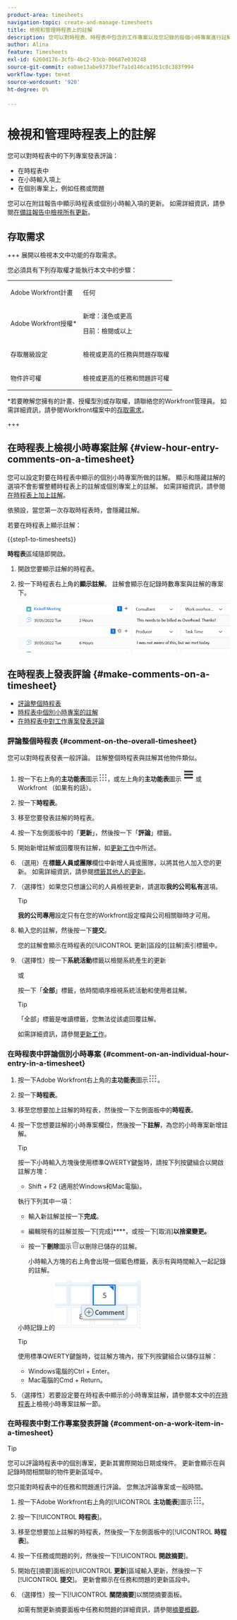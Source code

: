 ```yaml
---
product-area: timesheets
navigation-topic: create-and-manage-timesheets
title: 檢視和管理時程表上的註解
description: 您可以對時程表、時程表中包含的工作專案以及您記錄的每個小時專案進行註解。
author: Alina
feature: Timesheets
exl-id: 6260d176-3cfb-4bc2-93cb-00687e030248
source-git-commit: ea0ae13abe9373bef7a1d146ca1951c8c383f994
workflow-type: tm+mt
source-wordcount: '920'
ht-degree: 0%

---
```


# 檢視和管理時程表上的註解

<!-- Audited: April, 2024-->

您可以對時程表中的下列專案發表評論：

* 在時程表中
* 在小時輸入項上
* 在個別專案上，例如任務或問題

您可以在附註報告中顯示時程表或個別小時輸入項的更新。 如需詳細資訊，請參閱[在備註報告中檢視所有更新](/help/quicksilver/workfront-basics/updating-work-items-and-viewing-updates/view-all-updates-in-a-report.md)。

## 存取需求

+++ 展開以檢視本文中功能的存取需求。 

您必須具有下列存取權才能執行本文中的步驟：

<table style="table-layout:auto"> 
 <col> 
 <col> 
 <tbody> 
  <tr> 
   <td role="rowheader">Adobe Workfront計畫</td> 
   <td> <p>任何</p> </td> 
  </tr> 
  <tr> 
   <td role="rowheader">Adobe Workfront授權*</td> 
   <td> <p>新增：淺色或更高 </p>
   <p>目前：檢閱或以上</p> </td> 
  </tr> 
  <tr> 
   <td role="rowheader">存取層級設定</td> 
   <td> <p>檢視或更高的任務與問題存取權</p> </td> 
  </tr> 
  <tr> 
   <td role="rowheader">物件許可權</td> 
   <td> <p>檢視或更高的任務和問題許可權</p> </td> 
  </tr> 
 </tbody> 
</table>

*若要瞭解您擁有的計畫、授權型別或存取權，請聯絡您的Workfront管理員。 如需詳細資訊，請參閱Workfront檔案中的[存取需求](/help/quicksilver/administration-and-setup/add-users/access-levels-and-object-permissions/access-level-requirements-in-documentation.md)。

+++

## 在時程表上檢視小時專案註解 {#view-hour-entry-comments-on-a-timesheet}

您可以設定對要在時程表中顯示的個別小時專案所做的註解。 顯示和隱藏註解的選項不會影響整體時程表上的註解或個別專案上的註解。 如需詳細資訊，請參閱  [在時程表上加上註解](#make-comments-on-a-timesheet)。

依預設，當您第一次存取時程表時，會隱藏註解。

若要在時程表上顯示註解：

{{step1-to-timesheets}}

**時程表**&#x200B;區域隨即開啟。

1. 開啟您要顯示註解的時程表。
1. 按一下時程表右上角的&#x200B;**顯示註解**。
註解會顯示在記錄時數專案與註解的專案下。

   ![評論已展開至重新設計時程表的工作下](assets/comments-expanded-under-tasks-redesigned-timesheet.png)


## 在時程表上發表評論 {#make-comments-on-a-timesheet}

* [評論整個時程表](#comment-on-the-overall-timesheet)
* [時程表中個別小時專案的註解](#comment-on-an-individual-hour-entry-in-a-timesheet)
* [在時程表中對工作專案發表評論](#comment-on-a-work-item-in-a-timesheet)

### 評論整個時程表 {#comment-on-the-overall-timesheet}

您可以對時程表發表一般評論。 註解整個時程表與註解其他物件類似。

1. 按一下右上角的&#x200B;**主功能表**&#x200B;圖示![主功能表圖示](assets/main-menu-icon.png)，或左上角的&#x200B;**主功能表**&#x200B;圖示![行主功能表](assets/lines-main-menu.png)或Workfront （如果有的話）。

1. 按一下&#x200B;**時程表**。
1. 移至您要發表註解的時程表。
1. 按一下左側面板中的「**更新**」，然後按一下「**評論**」標籤。
1. 開始新增註解或回覆現有註解，如[更新工作](../../workfront-basics/updating-work-items-and-viewing-updates/update-work.md)中所述。
1. （選用）在&#x200B;**標籤人員或團隊**&#x200B;欄位中新增人員或團隊，以將其他人加入您的更新。 如需詳細資訊，請參閱[標籤其他人的更新](../../workfront-basics/updating-work-items-and-viewing-updates/tag-others-on-updates.md)。
1. （選擇性）如果您只想讓公司的人員檢視更新，請選取&#x200B;**我的公司私有**&#x200B;選項。

   >[!TIP]
   >
   >**我的公司專用**&#x200B;設定只有在您的Workfront設定檔與公司相關聯時才可用。

1. 輸入您的註解，然後按一下&#x200B;**提交**。

   您的註解會顯示在時程表的[!UICONTROL 更新]區段的[註解]索引標籤中。

1. （選擇性）按一下&#x200B;**系統活動**&#x200B;標籤以檢閱系統產生的更新

   或

   按一下「**全部**」標籤，依時間順序檢視系統活動和使用者註解。

   >[!TIP]
   >
   >   「全部」標籤是唯讀標籤，您無法從該處回覆註解。


   如需詳細資訊，請參閱[更新工作](/help/quicksilver/workfront-basics/updating-work-items-and-viewing-updates/update-work.md)。

### 在時程表中評論個別小時專案 {#comment-on-an-individual-hour-entry-in-a-timesheet}

1. 按一下Adobe Workfront右上角的&#x200B;**主功能表**&#x200B;圖示![主功能表圖示](assets/main-menu-icon.png)。

1. 按一下&#x200B;**時程表**。
1. 移至您想要加上註解的時程表，然後按一下左側面板中的&#x200B;**時程表**。
1. 按一下您想要註解的小時專案欄位，然後按一下&#x200B;**註解**，為您的小時專案新增註解。

   >[!TIP]
   >
   >   按一下小時輸入方塊後使用標準QWERTY鍵盤時，請按下列按鍵組合以開啟註解方塊：
   >   * Shift + F2 (適用於Windows和Mac電腦)。

   執行下列其中一項：

   * 輸入新註解並按一下&#x200B;**完成**。
   * 編輯現有的註解並按一下[完成]****，或按一下[取消]**以捨棄變更。**
   * 按一下&#x200B;**刪除**&#x200B;圖示![刪除圖示](assets/delete.png)以刪除已儲存的註解。

     小時輸入方塊的右上角會出現一個藍色標籤，表示有與時間輸入一起記錄的註解。

   小時記錄上的![註解按鈕重新設計時程表](assets/commment-button-on-hour-log-redesigned-timesheet.png)

   >[!TIP]
   >
   >   使用標準QWERTY鍵盤時，從註解方塊內，按下列按鍵組合以儲存註解：
   >   * Windows電腦的Ctrl + Enter。
   >   * Mac電腦的Cmd + Return。


1. （選擇性）若要設定要在時程表中顯示的小時專案註解，請參閱本文中的[在時程表](#view-hour-entry-comments-on-a-timesheet)上檢視小時專案註解一節。

### 在時程表中對工作專案發表評論 {#comment-on-a-work-item-in-a-timesheet}

>[!TIP]
>
>您可以評論時程表中的個別專案，更新其實際開始日期或條件。 更新會顯示在與記錄時間相關聯的物件更新區域中。


您只能對時程表中的任務和問題進行評論。 您無法評論專案或一般時間。

1. 按一下Adobe Workfront右上角的&#x200B;[!UICONTROL **主功能表**]&#x200B;圖示![主功能表圖示](assets/main-menu-icon.png)。
1. 按一下&#x200B;[!UICONTROL **時程表**]。
1. 移至您想要加上註解的時程表，然後按一下左側面板中的&#x200B;[!UICONTROL **時程表**]。
1. 按一下任務或問題的列，然後按一下&#x200B;[!UICONTROL **開啟摘要**]。
1. 開始在[摘要]面板的&#x200B;[!UICONTROL **更新**]&#x200B;區域輸入更新，然後按一下&#x200B;[!UICONTROL **提交**]。
更新會顯示在任務和問題的更新區段中。
1. （選擇性）按一下&#x200B;[!UICONTROL **關閉摘要**]&#x200B;以關閉摘要面板。

   如需有關更新摘要面板中任務和問題的詳細資訊，請參閱[摘要概觀](../../workfront-basics/the-new-workfront-experience/summary-overview.md)。
